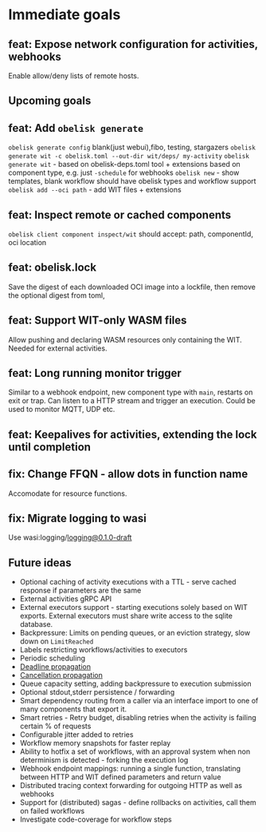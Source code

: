 # Immediate goals

## feat: Expose network configuration for activities, webhooks
Enable allow/deny lists of remote hosts.

## Upcoming goals

## feat: Add `obelisk generate`
`obelisk generate config` blank(just webui),fibo, testing, stargazers
`obelisk generate wit -c obelisk.toml --out-dir wit/deps/ my-activity`
`obelisk generate wit` - based on obelisk-deps.toml tool + extensions based on component type, e.g. just `-schedule` for webhooks
`obelisk new` - show templates, blank workflow should have obelisk types and workflow support
`obelisk add --oci path` - add WIT files + extensions

## feat: Inspect remote or cached components
`obelisk client component inspect/wit` should accept: path, componentId, oci location

## feat: obelisk.lock
Save the digest of each downloaded OCI image into a lockfile, then remove the optional digest from toml,

## feat: Support WIT-only WASM files
Allow pushing and declaring WASM resources only containing the WIT.
Needed for external activities.

## feat: Long running monitor trigger
Similar to a webhook endpoint, new component type with `main`, restarts on exit or trap.
Can listen to a HTTP stream and trigger an execution.
Could be used to monitor MQTT, UDP etc.

## feat: Keepalives for activities, extending the lock until completion

## fix: Change FFQN - allow dots in function name
Accomodate for resource functions.

## fix: Migrate logging to wasi
Use wasi:logging/logging@0.1.0-draft

## Future ideas
* Optional caching of activity executions with a TTL - serve cached response if parameters are the same
* External activities gRPC API
* External executors support - starting executions solely based on WIT exports. External executors must share write access to the sqlite database.
* Backpressure: Limits on pending queues, or an eviction strategy, slow down on `LimitReached`
* Labels restricting workflows/activities to executors
* Periodic scheduling
* [Deadline propagation](https://sre.google/sre-book/addressing-cascading-failures)
* [Cancellation propagation](https://sre.google/sre-book/addressing-cascading-failures)
* Queue capacity setting, adding backpressure to execution submission
* Optional stdout,stderr persistence / forwarding
* Smart dependency routing from a caller via an interface import to one of many components that export it.
* Smart retries - Retry budget, disabling retries when the activity is failing certain % of requests
* Configurable jitter added to retries
* Workflow memory snapshots for faster replay
* Ability to hotfix a set of workflows, with an approval system when non determinism is detected - forking the execution log
* Webhook endpoint mappings: running a single function, translating between HTTP and WIT defined parameters and return value
* Distributed tracing context forwarding for outgoing HTTP as well as webhooks
* Support for (distributed) sagas - define rollbacks on activities, call them on failed workflows
* Investigate code-coverage for workflow steps
